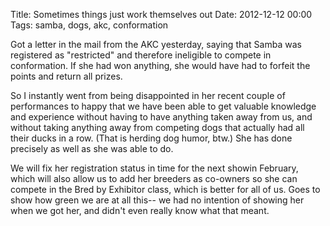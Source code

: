 Title: Sometimes things just work themselves out
Date: 2012-12-12 00:00
Tags: samba, dogs, akc, conformation

Got a letter in the mail from the AKC yesterday, saying that Samba was registered as "restricted" and therefore ineligible to compete in conformation. If she had won anything, she would have had to forfeit the points and return all prizes.

So I instantly went from being disappointed in her recent couple of performances to happy that we have been able to get valuable knowledge and experience without having to have anything taken away from us, and without taking anything away from competing dogs that actually had all their ducks in a row. (That is herding dog humor, btw.) She has done precisely as well as she was able to do.

We will fix her registration status in time for the next showin February, which will also allow us to add her breeders as co-owners so she can compete in the Bred by Exhibitor class, which is better for all of us. Goes to show how green we are at all this-- we had no intention of showing her when we got her, and didn't even really know what that meant.